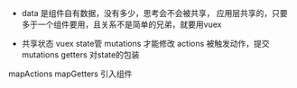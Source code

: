 - data 是组件自有数据，没有多少，思考会不会被共享，
  应用层共享的，只要多于一个组件要用，且关系不是简单的兄弟，就要用vuex

- 共享状态
  vuex state管
  mutations 才能修改
  actions 被触发动作，提交
  mutations
  getters 对state的包装

mapActions mapGetters 引入组件